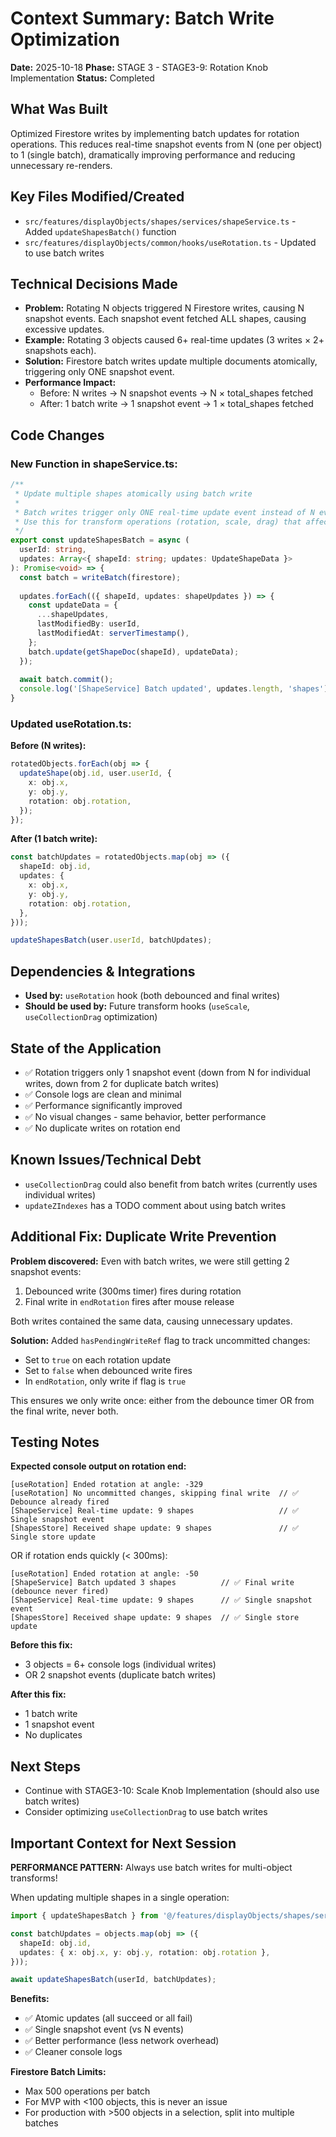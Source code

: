 # Context Summary: Batch Write Optimization
**Date:** 2025-10-18
**Phase:** STAGE 3 - STAGE3-9: Rotation Knob Implementation
**Status:** Completed

## What Was Built
Optimized Firestore writes by implementing batch updates for rotation operations. This reduces real-time snapshot events from N (one per object) to 1 (single batch), dramatically improving performance and reducing unnecessary re-renders.

## Key Files Modified/Created
- `src/features/displayObjects/shapes/services/shapeService.ts` - Added `updateShapesBatch()` function
- `src/features/displayObjects/common/hooks/useRotation.ts` - Updated to use batch writes

## Technical Decisions Made
- **Problem:** Rotating N objects triggered N Firestore writes, causing N snapshot events. Each snapshot event fetched ALL shapes, causing excessive updates.
- **Example:** Rotating 3 objects caused 6+ real-time updates (3 writes × 2+ snapshots each).
- **Solution:** Firestore batch writes update multiple documents atomically, triggering only ONE snapshot event.
- **Performance Impact:**
  - Before: N writes → N snapshot events → N × total_shapes fetched
  - After: 1 batch write → 1 snapshot event → 1 × total_shapes fetched

## Code Changes

### New Function in shapeService.ts:
```typescript
/**
 * Update multiple shapes atomically using batch write
 * 
 * Batch writes trigger only ONE real-time update event instead of N events.
 * Use this for transform operations (rotation, scale, drag) that affect multiple shapes.
 */
export const updateShapesBatch = async (
  userId: string,
  updates: Array<{ shapeId: string; updates: UpdateShapeData }>
): Promise<void> => {
  const batch = writeBatch(firestore);
  
  updates.forEach(({ shapeId, updates: shapeUpdates }) => {
    const updateData = {
      ...shapeUpdates,
      lastModifiedBy: userId,
      lastModifiedAt: serverTimestamp(),
    };
    batch.update(getShapeDoc(shapeId), updateData);
  });
  
  await batch.commit();
  console.log('[ShapeService] Batch updated', updates.length, 'shapes');
}
```

### Updated useRotation.ts:
**Before (N writes):**
```typescript
rotatedObjects.forEach(obj => {
  updateShape(obj.id, user.userId, {
    x: obj.x,
    y: obj.y,
    rotation: obj.rotation,
  });
});
```

**After (1 batch write):**
```typescript
const batchUpdates = rotatedObjects.map(obj => ({
  shapeId: obj.id,
  updates: {
    x: obj.x,
    y: obj.y,
    rotation: obj.rotation,
  },
}));

updateShapesBatch(user.userId, batchUpdates);
```

## Dependencies & Integrations
- **Used by:** `useRotation` hook (both debounced and final writes)
- **Should be used by:** Future transform hooks (`useScale`, `useCollectionDrag` optimization)

## State of the Application
- ✅ Rotation triggers only 1 snapshot event (down from N for individual writes, down from 2 for duplicate batch writes)
- ✅ Console logs are clean and minimal
- ✅ Performance significantly improved
- ✅ No visual changes - same behavior, better performance
- ✅ No duplicate writes on rotation end

## Known Issues/Technical Debt
- `useCollectionDrag` could also benefit from batch writes (currently uses individual writes)
- `updateZIndexes` has a TODO comment about using batch writes

## Additional Fix: Duplicate Write Prevention

**Problem discovered:** Even with batch writes, we were still getting 2 snapshot events:
1. Debounced write (300ms timer) fires during rotation
2. Final write in `endRotation` fires after mouse release

Both writes contained the same data, causing unnecessary updates.

**Solution:** Added `hasPendingWriteRef` flag to track uncommitted changes:
- Set to `true` on each rotation update
- Set to `false` when debounced write fires
- In `endRotation`, only write if flag is `true`

This ensures we only write once: either from the debounce timer OR from the final write, never both.

## Testing Notes
**Expected console output on rotation end:**
```
[useRotation] Ended rotation at angle: -329
[useRotation] No uncommitted changes, skipping final write  // ✅ Debounce already fired
[ShapeService] Real-time update: 9 shapes                   // ✅ Single snapshot event
[ShapesStore] Received shape update: 9 shapes               // ✅ Single store update
```

OR if rotation ends quickly (< 300ms):
```
[useRotation] Ended rotation at angle: -50
[ShapeService] Batch updated 3 shapes          // ✅ Final write (debounce never fired)
[ShapeService] Real-time update: 9 shapes      // ✅ Single snapshot event
[ShapesStore] Received shape update: 9 shapes  // ✅ Single store update
```

**Before this fix:**
- 3 objects = 6+ console logs (individual writes)
- OR 2 snapshot events (duplicate batch writes)

**After this fix:**
- 1 batch write
- 1 snapshot event
- No duplicates

## Next Steps
- Continue with STAGE3-10: Scale Knob Implementation (should also use batch writes)
- Consider optimizing `useCollectionDrag` to use batch writes

## Important Context for Next Session
**PERFORMANCE PATTERN:** Always use batch writes for multi-object transforms!

When updating multiple shapes in a single operation:
```typescript
import { updateShapesBatch } from '@/features/displayObjects/shapes/services/shapeService';

const batchUpdates = objects.map(obj => ({
  shapeId: obj.id,
  updates: { x: obj.x, y: obj.y, rotation: obj.rotation },
}));

await updateShapesBatch(userId, batchUpdates);
```

**Benefits:**
- ✅ Atomic updates (all succeed or all fail)
- ✅ Single snapshot event (vs N events)
- ✅ Better performance (less network overhead)
- ✅ Cleaner console logs

**Firestore Batch Limits:**
- Max 500 operations per batch
- For MVP with <100 objects, this is never an issue
- For production with >500 objects in a selection, split into multiple batches

